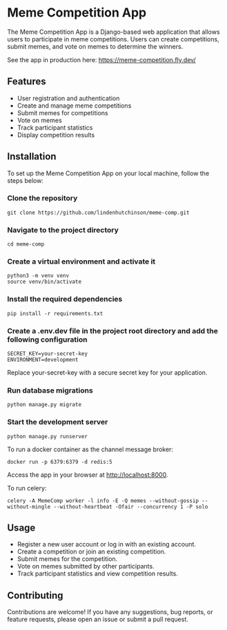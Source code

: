 # Meme Competition App

The Meme Competition App is a Django-based web application that allows users to participate in meme competitions. Users can create competitions, submit memes, and vote on memes to determine the winners.

See the app in production here: <https://meme-competition.fly.dev/>

## Features

- User registration and authentication
- Create and manage meme competitions
- Submit memes for competitions
- Vote on memes
- Track participant statistics
- Display competition results

## Installation

To set up the Meme Competition App on your local machine, follow the steps below:

### Clone the repository

    git clone https://github.com/lindenhutchinson/meme-comp.git

### Navigate to the project directory

    cd meme-comp

### Create a virtual environment and activate it

    python3 -m venv venv
    source venv/bin/activate

### Install the required dependencies

    pip install -r requirements.txt

### Create a .env.dev file in the project root directory and add the following configuration

    SECRET_KEY=your-secret-key
    ENVIRONMENT=development

Replace your-secret-key with a secure secret key for your application.

### Run database migrations

    python manage.py migrate

### Start the development server

    python manage.py runserver

To run a docker container as the channel message broker:

    docker run -p 6379:6379 -d redis:5

Access the app in your browser at <http://localhost:8000>.

To run celery:

    celery -A MemeComp worker -l info -E -Q memes --without-gossip --without-mingle --without-heartbeat -Ofair --concurrency 1 -P solo

## Usage

- Register a new user account or log in with an existing account.
- Create a competition or join an existing competition.
- Submit memes for the competition.
- Vote on memes submitted by other participants.
- Track participant statistics and view competition results.

## Contributing

Contributions are welcome! If you have any suggestions, bug reports, or feature requests, please open an issue or submit a pull request.
